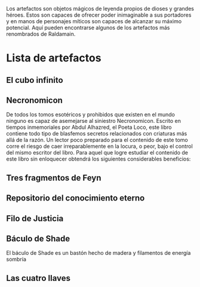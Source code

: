 Los artefactos son objetos mágicos de leyenda propios de dioses y grandes héroes. Estos son capaces de ofrecer poder inimaginable a sus portadores y en manos de personajes míticos son capaces de alcanzar su máximo potencial. Aquí pueden encontrarse algunos de los artefactos más renombrados de Raldamain.

# Lista de artefactos

## El cubo infinito

## Necronomicon

De todos los tomos esotéricos y prohibidos que existen en el mundo ninguno es capaz de asemejarse al siniestro Necronomicon. Escrito en tiempos inmemoriales por Abdul Alhazred, el Poeta Loco, este libro contiene todo tipo de blasfemos secretos relacionados con criaturas más allá de la razón. Un lector poco preparado para el contenido de este tomo corre el riesgo de caer irreparablemente en la locura, o peor, bajo el control del mismo escritor del libro. Para aquel que logre estudiar el contenido de este libro sin enloquecer obtendrá los siguientes considerables beneficios:

## Tres fragmentos de Feyn

## Repositorio del conocimiento eterno

## Filo de Justicia

## Báculo de Shade

El báculo de Shade es un bastón hecho de madera y filamentos de energía sombría

## Las cuatro llaves